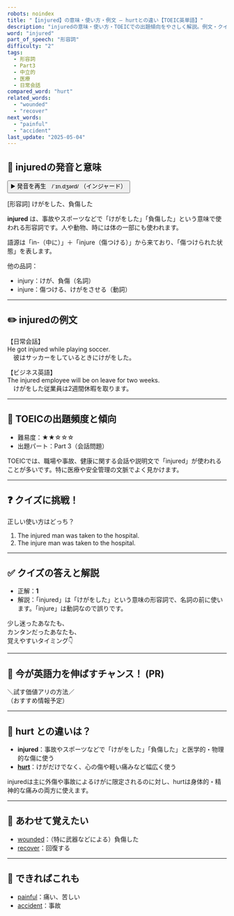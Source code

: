 ```yaml
---
robots: noindex
title: "【injured】の意味・使い方・例文 ― hurtとの違い【TOEIC英単語】"
description: "injuredの意味・使い方・TOEICでの出題傾向をやさしく解説。例文・クイズ付きでhurtとの違いもわかりやすく学べます。"
word: "injured"
part_of_speech: "形容詞"
difficulty: "2"
tags:
  - 形容詞
  - Part3
  - 中立的
  - 医療
  - 日常会話
compared_word: "hurt"
related_words:
  - "wounded"
  - "recover"
next_words:
  - "painful"
  - "accident"
last_update: "2025-05-04"
---
```


## 🔰 injuredの発音と意味

<button class="play-audio" onclick="playTTS('injured')">
  <span class="play-audio-main">
    ▶️ 発音を再生　/ˈɪn.dʒərd/
  </span>
  <span class="play-audio-sub">
    （インジャード）
  </span>
</button>

[形容詞] けがをした、負傷した

**injured** は、事故やスポーツなどで「けがをした」「負傷した」という意味で使われる形容詞です。人や動物、時には体の一部にも使われます。

語源は「in-（中に）」＋「injure（傷つける）」から来ており、「傷つけられた状態」を表します。

他の品詞：  
- injury：けが、負傷（名詞）
- injure：傷つける、けがをさせる（動詞）

---

## ✏️ injuredの例文

【日常会話】  
He got injured while playing soccer.  
　彼はサッカーをしているときにけがをした。

【ビジネス英語】  
The injured employee will be on leave for two weeks.  
　けがをした従業員は2週間休暇を取ります。

---

## 🎯 TOEICの出題頻度と傾向

- 難易度：★★☆☆☆
- 出題パート：Part 3（会話問題）

TOEICでは、職場や事故、健康に関する会話や説明文で「injured」が使われることが多いです。特に医療や安全管理の文脈でよく見かけます。

---

## ❓ クイズに挑戦！

正しい使い方はどっち？

1. The injured man was taken to the hospital.  
2. The injure man was taken to the hospital.

---

## ✅ クイズの答えと解説

- 正解：**1**
- 解説：「injured」は「けがをした」という意味の形容詞で、名詞の前に使います。「injure」は動詞なので誤りです。

少し迷ったあなたも、  
カンタンだったあなたも、  
覚えやすいタイミング👇️

---

## 🚀 今が英語力を伸ばすチャンス！ (PR)

<div class="info-center">
＼試す価値アリの方法／<br>  
（おすすめ情報予定）
</div>

---

## 🤔  hurt との違いは？

- **injured**：事故やスポーツなどで「けがをした」「負傷した」と医学的・物理的な傷に使う
- **[hurt](/hurt)**：けがだけでなく、心の傷や軽い痛みなど幅広く使う

injuredは主に外傷や事故によるけがに限定されるのに対し、hurtは身体的・精神的な痛みの両方に使えます。

---

## 🧩 あわせて覚えたい

- [wounded](/wounded)：（特に武器などによる）負傷した
- [recover](/recover)：回復する

---

## 📖 できればこれも

- [painful](/painful)：痛い、苦しい
- [accident](/accident)：事故

<!-- cvid: aid31_bid19 -->
